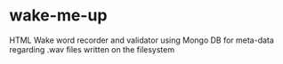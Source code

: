 # wake-me-up

HTML Wake word recorder and validator using Mongo DB for meta-data regarding .wav files written on the filesystem